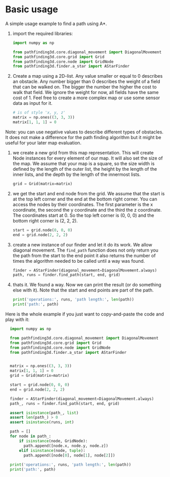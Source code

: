 # Basic usage

A simple usage example to find a path using A*.

1. import the required libraries:

    ```python
    import numpy as np

    from pathfinding3d.core.diagonal_movement import DiagonalMovement
    from pathfinding3d.core.grid import Grid
    from pathfinding3d.core.node import GridNode
    from pathfinding3d.finder.a_star import AStarFinder
    ```

1. Create a map using a 2D-list. Any value smaller or equal to 0 describes an obstacle. Any number bigger than 0 describes the weight of a field that can be walked on. The bigger the number the higher the cost to walk that field. We ignore the weight for now, all fields have the same cost of 1. Feel free to create a more complex map or use some sensor data as input for it.

    ```python
    # is of style 'x, y, z'
    matrix = np.ones((3, 3, 3))
    matrix[1, 1, 1] = 0
    ```

  Note: you can use negative values to describe different types of obstacles. It does not make a difference for the path finding algorithm but it might be useful for your later map evaluation.

1. we create a new grid from this map representation. This will create Node instances for every element of our map. It will also set the size of the map. We assume that your map is a square, so the size width is defined by the length of the outer list, the height by the length of the inner lists, and the depth by the length of the innermost lists.

    ```python
    grid = Grid(matrix=matrix)
    ```

1. we get the start and end node from the grid. We assume that the start is at the top left corner and the end at the bottom right corner. You can access the nodes by their coordinates. The first parameter is the x coordinate, the second the y coordinate and the third the z coordinate. The coordinates start at 0. So the top left corner is (0, 0, 0) and the bottom right corner is (2, 2, 2).

    ```python
    start = grid.node(0, 0, 0)
    end = grid.node(2, 2, 2)
    ```

1. create a new instance of our finder and let it do its work. We allow diagonal movement. The `find_path` function does not only return you the path from the start to the end point it also returns the number of times the algorithm needed to be called until a way was found.

    ```python
    finder = AStarFinder(diagonal_movement=DiagonalMovement.always)
    path, runs = finder.find_path(start, end, grid)
    ```

1. thats it. We found a way. Now we can print the result (or do something else with it). Note that the start and end points are part of the path.

    ```python
    print('operations:', runs, 'path length:', len(path))
    print('path:', path)
    ```

Here is the whole example if you just want to copy-and-paste the code and play with it:

```python
  import numpy as np

  from pathfinding3d.core.diagonal_movement import DiagonalMovement
  from pathfinding3d.core.grid import Grid
  from pathfinding3d.core.node import GridNode
  from pathfinding3d.finder.a_star import AStarFinder


  matrix = np.ones((3, 3, 3))
  matrix[1, 1, 1] = 0
  grid = Grid(matrix=matrix)

  start = grid.node(0, 0, 0)
  end = grid.node(2, 2, 2)

  finder = AStarFinder(diagonal_movement=DiagonalMovement.always)
  path_, runs = finder.find_path(start, end, grid)

  assert isinstance(path_, list)
  assert len(path_) > 0
  assert isinstance(runs, int)

  path = []
  for node in path_:
      if isinstance(node, GridNode):
        path.append([node.x, node.y, node.z])
      elif isinstance(node, tuple):
        path.append([node[0], node[1], node[2]])
  
  print('operations:', runs, 'path length:', len(path))
  print('path:', path)
```
